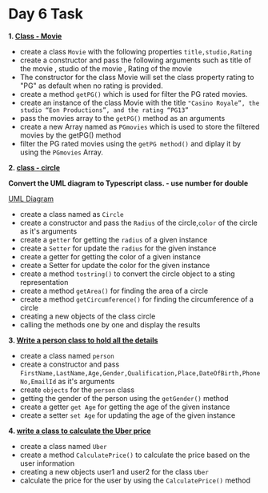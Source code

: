 # Day 6 Task

**1. [Class - Movie](https://github.com/GunaManivel/Day-6-Task/blob/main/movie.js)**

+ create a class `Movie`  with the following properties `title,studio,Rating`
+ create a constructor and pass the following arguments such as title of the movie , studio of the movie , Rating of the movie
+ The constructor for the class Movie will set the class property rating to "PG" as default when no rating is provided.
+ create a method `getPG()` which is used for filter the PG rated movies.
+ create an instance of the class Movie with the title `"Casino Royale”, the studio “Eon Productions”, and the rating “PG­13”`
+ pass the movies array to the `getPG()` method as an arguments
+ create a new Array named as `PGmovies` which is used to store the filtered movies by the getPG() method
+ filter the PG rated movies using the `getPG method()` and diplay it  by using the `PGmovies` Array.

**2. [class - circle](https://github.com/GunaManivel/Day-6-Task/blob/main/circle.js)**

**Convert the UML diagram to Typescript class. - use number for double**

[UML Diagram](https://github.com/rvsp/typescript-oops/blob/master/images/ClassDiagram_Circle.png)

+ create a class named as `Circle`
+ create a constructor and pass  the `Radius` of the circle,`color` of the circle as it's arguments
+ create a `getter` for getting the `radius` of a given instance
+ create a `Setter` for  update the `radius` for the given instance
+ create a getter for getting the color of a given instance
+ create a Setter for  update the color for the given instance
+ create a  method `tostring()` to convert the circle object  to a sting representation
+ create a method `getArea()` for finding the area of a circle
+ create a method `getCircumference()` for finding the circumference of a circle
+ creating a new objects of the  class circle
+ calling the methods one by one and display the results

**3. [Write a person class to hold all the details](https://github.com/GunaManivel/Day-6-Task/blob/main/person.js)**

+ create a class named `person`
+ create a constructor and pass  `FirstName,LastName,Age,Gender,Qualification,Place,DateOfBirth,PhoneNo,EmailId` as it's arguments
+ create `objects` for the `person` class
+ getting the gender of the person using the `getGender()` method
+ create a getter `get Age` for getting the age of the given instance
+ create a setter `set Age` for updating the age of the given instance

**4. [write a class to calculate the Uber price](https://github.com/GunaManivel/Day-6-Task/blob/main/UberPrice.js)**

+ create a class named `Uber`
+ create a method `CalculatePrice()` to calculate the price based on the user information
+ creating a new objects user1 and user2 for the  class `Uber`
+ calculate the price for the user by using the `CalculatePrice()` method



